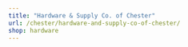 ```yaml
---
title: "Hardware & Supply Co. of Chester"
url: /chester/hardware-and-supply-co-of-chester/
shop: hardware
---
```

